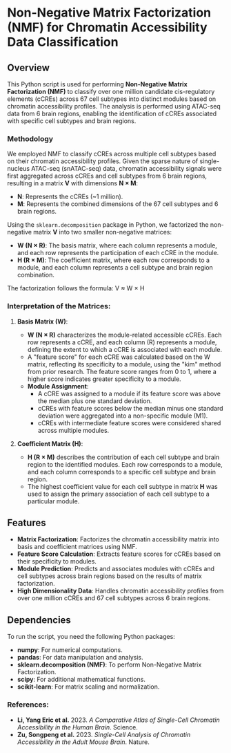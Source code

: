 # Non-Negative Matrix Factorization (NMF) for Chromatin Accessibility Data Classification

## Overview

This Python script is used for performing **Non-Negative Matrix Factorization (NMF)** to classify over one million candidate cis-regulatory elements (cCREs) across 67 cell subtypes into distinct modules based on chromatin accessibility profiles. The analysis is performed using ATAC-seq data from 6 brain regions, enabling the identification of cCREs associated with specific cell subtypes and brain regions.


### Methodology

We employed NMF to classify cCREs across multiple cell subtypes based on their chromatin accessibility profiles. Given the sparse nature of single-nucleus ATAC-seq (snATAC-seq) data, chromatin accessibility signals were first aggregated across cCREs and cell subtypes from 6 brain regions, resulting in a matrix **V** with dimensions **N × M**:
- **N**: Represents the cCREs (~1 million).
- **M**: Represents the combined dimensions of the 67 cell subtypes and 6 brain regions.

Using the `sklearn.decomposition` package in Python, we factorized the non-negative matrix **V** into two smaller non-negative matrices:
- **W (N × R)**: The basis matrix, where each column represents a module, and each row represents the participation of each cCRE in the module.
- **H (R × M)**: The coefficient matrix, where each row corresponds to a module, and each column represents a cell subtype and brain region combination.

The factorization follows the formula:
V ≈ W × H


### Interpretation of the Matrices:
1. **Basis Matrix (W)**:
   - **W (N × R)** characterizes the module-related accessible cCREs. Each row represents a cCRE, and each column (R) represents a module, defining the extent to which a cCRE is associated with each module.
   - A "feature score" for each cCRE was calculated based on the W matrix, reflecting its specificity to a module, using the "kim" method from prior research. The feature score ranges from 0 to 1, where a higher score indicates greater specificity to a module.
   - **Module Assignment**: 
     - A cCRE was assigned to a module if its feature score was above the median plus one standard deviation. 
     - cCREs with feature scores below the median minus one standard deviation were aggregated into a non-specific module (M1). 
     - cCREs with intermediate feature scores were considered shared across multiple modules.

2. **Coefficient Matrix (H)**:
   - **H (R × M)** describes the contribution of each cell subtype and brain region to the identified modules. Each row corresponds to a module, and each column corresponds to a specific cell subtype and brain region.
   - The highest coefficient value for each cell subtype in matrix **H** was used to assign the primary association of each cell subtype to a particular module.


## Features

- **Matrix Factorization**: Factorizes the chromatin accessibility matrix into basis and coefficient matrices using NMF.
- **Feature Score Calculation**: Extracts feature scores for cCREs based on their specificity to modules.
- **Module Prediction**: Predicts and associates modules with cCREs and cell subtypes across brain regions based on the results of matrix factorization.
- **High Dimensionality Data**: Handles chromatin accessibility profiles from over one million cCREs and 67 cell subtypes across 6 brain regions.

## Dependencies

To run the script, you need the following Python packages:

- **numpy**: For numerical computations.
- **pandas**: For data manipulation and analysis.
- **sklearn.decomposition (NMF)**: To perform Non-Negative Matrix Factorization.
- **scipy**: For additional mathematical functions.
- **scikit-learn**: For matrix scaling and normalization.

### References:
- **Li, Yang Eric et al.** 2023. *A Comparative Atlas of Single-Cell Chromatin Accessibility in the Human Brain*. Science.
- **Zu, Songpeng et al.** 2023. *Single-Cell Analysis of Chromatin Accessibility in the Adult Mouse Brain*. Nature.
